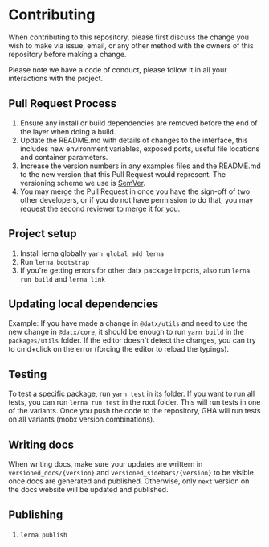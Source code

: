 # Contributing

When contributing to this repository, please first discuss the change you wish to make via issue,
email, or any other method with the owners of this repository before making a change.

Please note we have a code of conduct, please follow it in all your interactions with the project.

## Pull Request Process

1. Ensure any install or build dependencies are removed before the end of the layer when doing a
   build.
2. Update the README.md with details of changes to the interface, this includes new environment
   variables, exposed ports, useful file locations and container parameters.
3. Increase the version numbers in any examples files and the README.md to the new version that this
   Pull Request would represent. The versioning scheme we use is [SemVer](https://semver.org/).
4. You may merge the Pull Request in once you have the sign-off of two other developers, or if you
   do not have permission to do that, you may request the second reviewer to merge it for you.

## Project setup

1. Install lerna globally `yarn global add lerna`
2. Run `lerna bootstrap`
3. If you're getting errors for other datx package imports, also run `lerna run build` and `lerna link`

## Updating local dependencies

Example: If you have made a change in `@datx/utils` and need to use the new change in `@datx/core`, it should be enough to run `yarn build` in the `packages/utils` folder. If the editor doesn't detect the changes, you can try to cmd+click on the error (forcing the editor to reload the typings).

## Testing

To test a specific package, run `yarn test` in its folder. If you want to run all tests, you can run `lerna run test` in the root folder. This will run tests in one of the variants. Once you push the code to the repository, GHA will run tests on all variants (mobx version combinations).

## Writing docs

When writing docs, make sure your updates are writtern in  `versioned_docs/{version}` and `versioned_sidebars/{version}` to be visible once docs are generated and published. Otherwise, only `next` version on the docs website will be updated and published.

## Publishing

1. `lerna publish`
